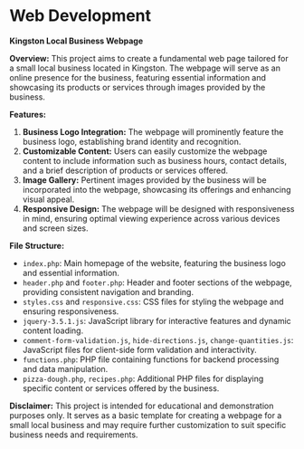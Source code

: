 # Web Development

**Kingston Local Business Webpage**

**Overview:**
This project aims to create a fundamental web page tailored for a small local business located in Kingston. The webpage will serve as an online presence for the business, featuring essential information and showcasing its products or services through images provided by the business.

**Features:**
1. **Business Logo Integration:** The webpage will prominently feature the business logo, establishing brand identity and recognition.
2. **Customizable Content:** Users can easily customize the webpage content to include information such as business hours, contact details, and a brief description of products or services offered.
3. **Image Gallery:** Pertinent images provided by the business will be incorporated into the webpage, showcasing its offerings and enhancing visual appeal.
4. **Responsive Design:** The webpage will be designed with responsiveness in mind, ensuring optimal viewing experience across various devices and screen sizes.

**File Structure:**
- `index.php`: Main homepage of the website, featuring the business logo and essential information.
- `header.php` and `footer.php`: Header and footer sections of the webpage, providing consistent navigation and branding.
- `styles.css` and `responsive.css`: CSS files for styling the webpage and ensuring responsiveness.
- `jquery-3.5.1.js`: JavaScript library for interactive features and dynamic content loading.
- `comment-form-validation.js`, `hide-directions.js`, `change-quantities.js`: JavaScript files for client-side form validation and interactivity.
- `functions.php`: PHP file containing functions for backend processing and data manipulation.
- `pizza-dough.php`, `recipes.php`: Additional PHP files for displaying specific content or services offered by the business.

**Disclaimer:**
This project is intended for educational and demonstration purposes only. It serves as a basic template for creating a webpage for a small local business and may require further customization to suit specific business needs and requirements.
